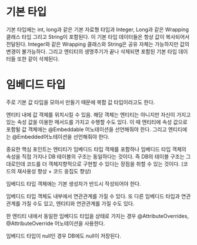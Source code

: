 # 기본 타입

기본 타입에는 int, long과 같은 기본 자료형 타입과 Integer, Long과 같은 Wrapping 클래스 타입 그리고 String이 포함된다. 이 기본 타입 데이터들은 항상 값이 복사되어서 전달된다. Integer와 같은 Wrapping 클래스와 String은 공유 자체는 가능하지만 값의 변경이 불가능하다. 그리고 엔티티의 생명주기가 끝나 삭제되면 포함된 기본 타입 데이터들 또한 같이 삭제된다.

# 임베디드 타입

주로 기본 값 타입을 모아서 만들기 때문에 복합 값 타입이라고도 한다.

엔티티 내에 값 객체를 위치시킬 수 있음. 해당 객체는 엔티티는 아니지만 자신이 가지고 있는 속성 값을 이용한 메서드를 가지고 수행할 수도 있다. 이 때 엔티티에 속성 값으로 포함될 값 객체에는 @Embeddable 어노테이션을 선언해줘야 한다. 그리고 엔티티에는 @Embedded어노테이션을 선언해줘야 한다.

중요한 핵심 포인트는 엔티티가 임베디드 타입 객체를 포함하나 임베디드 타입 객체의 속성을 직접 가지나 DB 테이블의 구조는 동일하다는 것이다. 즉 DB의 테이블 구조는 그대로인데 코드를 더 객체지향적으로 구현할 수 있다는 장점을 취할 수 있는 것이다. (코드의 재사용성 향상 + 코드 응집도 향상)

임베디드 타입 객체에는 기본 생성자가 반드시 작성되어야 한다.

임베디드 타입 객체도 내부에서 연관관계를 가질 수 있다. 또 다른 임베디드 타입과 연관관계를 가질 수도 있고, 엔티티와 연관관계를 가질 수도 있다.

한 엔티티 내에서 동일한 임베디드 타입을 상태로 가지는 경우 @AttributeOverrides, @AttributeOverride 어노테이션을 사용한다.

임베디드 타입이 null인 경우 DB에도 null이 저장된다.